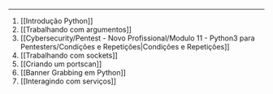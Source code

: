 
---

1. [[Introdução Python]]
2. [[Trabalhando com argumentos]]
3. [[Cybersecurity/Pentest - Novo Profissional/Modulo 11 - Python3 para Pentesters/Condições e Repetições|Condições e Repetições]]
4. [[Trabalhando com sockets]]
5. [[Criando um portscan]]
6. [[Banner Grabbing em Python]]
7. [[Interagindo com serviços]] 